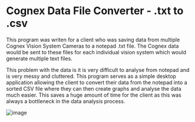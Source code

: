 # Cognex Data File Converter - .txt to .csv 
This program was writen for a client who was saving data from multiple Cognex Vision System Cameras to a notepad .txt file. The Cognex data would be sent to these files for each individual vision system which would generate multiple text files.

This problem with the data is it is very difficult to analyse from notepad and is very messy and cluttered. This program serves as a simple desktop application allowing the client to convert their data from the notepad into a sorted CSV file where they can then create graphs and analyse the data much easier. This saves a huge amount of time for the client as this was always a bottleneck in the data analysis process.

![image](https://user-images.githubusercontent.com/76489588/165964236-db0e3112-b6ac-48e8-847a-3a837dabd956.png)

